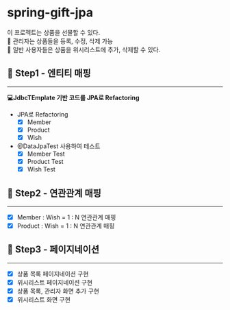 # spring-gift-jpa
이 프로젝트는 상품을 선물할 수 있다.    
👤 관리자는 상품들을 등록, 수정, 삭제 가능       
👥 일반 사용자들은 상품을 위시리스트에 추가, 삭제할 수 있다.


## 🚀 Step1 - 엔티티 매핑 

---
   
**💻JdbcTEmplate 기반 코드를 JPA로 Refactoring**   
- JPA로 Refactoring
    - [X] Member
    - [X] Product
    - [X] Wish
- @DataJpaTest 사용하여 테스트
  - [X] Member Test
  - [X] Product Test
  - [X] Wish Test

## 🚀 Step2 - 연관관계 매핑

---
- [X] Member : Wish = 1 : N 연관관계 매핑
- [X] Product : Wish = 1 : N 연관관계 매핑

## 🚀 Step3 - 페이지네이션

---
- [X] 상품 목록 페이지네이션 구현
- [X] 위시리스트 페이지네이션 구현
- [X] 상품 목록, 관리자 화면 추가 구현
- [X] 위시리스트 화면 구현
